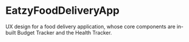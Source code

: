# EatzyFoodDeliveryApp
UX design for a food delivery application, whose core components are in-built Budget Tracker and the Health Tracker. 
